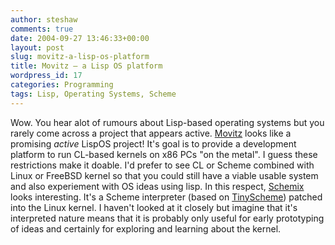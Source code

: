 ```yaml
---
author: steshaw
comments: true
date: 2004-09-27 13:46:33+00:00
layout: post
slug: movitz-a-lisp-os-platform
title: Movitz – a Lisp OS platform
wordpress_id: 17
categories: Programming
tags: Lisp, Operating Systems, Scheme
---
```


Wow. You hear alot of rumours about Lisp-based operating systems but you rarely come across a project that appears active. [Movitz](http://common-lisp.net/project/movitz/) looks like a promising *active* LispOS project! It's goal is to provide a development platform to run CL-based kernels on x86 PCs "on the metal". I guess these restrictions make it doable. I'd prefer to see CL or Scheme combined with Linux or FreeBSD kernel so that you could still have a viable usable system and also experiement with OS ideas using lisp. In this respect, [Schemix](http://www.abstractnonsense.com/schemix/) looks interesting. It's a Scheme interpreter (based on [TinyScheme](http://tinyscheme.sf.net)) patched into the Linux kernel. I haven't looked at it closely but imagine that it's interpreted nature means that it is probably only useful for early prototyping of ideas and certainly for exploring and learning about the kernel.
